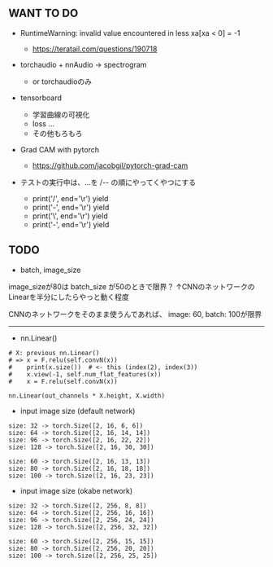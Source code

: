 ## WANT TO DO


+ RuntimeWarning: invalid value encountered in less
  xa[xa < 0] = -1
  + https://teratail.com/questions/190718

+ torchaudio + nnAudio -> spectrogram
  + or torchaudioのみ
+ tensorboard
  + 学習曲線の可視化
  + loss ...
  + その他もろもろ
+ Grad CAM with pytorch
  + https://github.com/jacobgil/pytorch-grad-cam
+ テストの実行中は、...を /-\- の順にやってくやつにする
  + print('/', end='\r') yield
  + print('-', end='\r') yield
  + print('\\', end='\r') yield
  + print('-', end='\r') yield
## TODO

+ batch, image_size

image_sizeが80は batch_size が50のときで限界？
↑CNNのネットワークのLinearを半分にしたらやっと動く程度

CNNのネットワークをそのまま使うんであれば、
image: 60, batch: 100が限界

---



+ nn.Linear()

```
# X: previous nn.Linear()
# => x = F.relu(self.convN(x))
#    print(x.size())  # <- this (index(2), index(3))
#    x.view(-1, self.num_flat_features(x))
#    x = F.relu(self.convN(x))

nn.Linear(out_channels * X.height, X.width)
```

+ input image size (default network)

```
size: 32 -> torch.Size([2, 16, 6, 6])
size: 64 -> torch.Size([2, 16, 14, 14])
size: 96 -> torch.Size([2, 16, 22, 22])
size: 128 -> torch.Size([2, 16, 30, 30])

size: 60 -> torch.Size([2, 16, 13, 13])
size: 80 -> torch.Size([2, 16, 18, 18])
size: 100 -> torch.Size([2, 16, 23, 23])
```

+ input image size (okabe network)

```
size: 32 -> torch.Size([2, 256, 8, 8])
size: 64 -> torch.Size([2, 256, 16, 16])
size: 96 -> torch.Size([2, 256, 24, 24])
size: 128 -> torch.Size([2, 256, 32, 32])

size: 60 -> torch.Size([2, 256, 15, 15])
size: 80 -> torch.Size([2, 256, 20, 20])
size: 100 -> torch.Size([2, 256, 25, 25])
```
